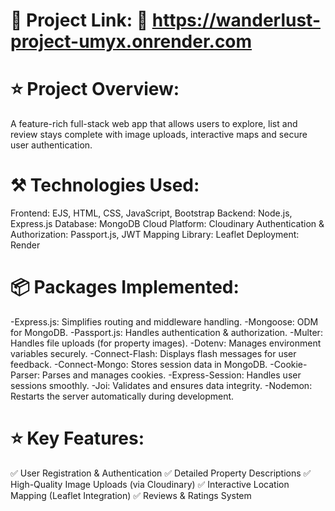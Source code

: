 # 📌 Project Link: 🔗  https://wanderlust-project-umyx.onrender.com
 
# ⭐ Project Overview:
 A feature-rich full-stack web app that allows users to explore, list and review stays complete with image uploads, interactive maps and secure user authentication.

# ⚒️ Technologies Used:
 Frontend: EJS, HTML, CSS, JavaScript, Bootstrap
 Backend: Node.js, Express.js
 Database: MongoDB
 Cloud Platform: Cloudinary
 Authentication & Authorization: Passport.js, JWT
 Mapping Library: Leaflet
 Deployment: Render

# 📦 Packages Implemented:
 -Express.js: Simplifies routing and middleware handling.
 -Mongoose: ODM for MongoDB.
 -Passport.js: Handles authentication & authorization.
 -Multer: Handles file uploads (for property images).
 -Dotenv: Manages environment variables securely.
 -Connect-Flash: Displays flash messages for user feedback.
 -Connect-Mongo: Stores session data in MongoDB.
 -Cookie-Parser: Parses and manages cookies.
 -Express-Session: Handles user sessions smoothly.
 -Joi: Validates and ensures data integrity.
 -Nodemon: Restarts the server automatically during development.

# ⭐ Key Features:
 ✅ User Registration & Authentication
 ✅ Detailed Property Descriptions
 ✅ High-Quality Image Uploads (via Cloudinary)
 ✅ Interactive Location Mapping (Leaflet Integration)
 ✅ Reviews & Ratings System

 
